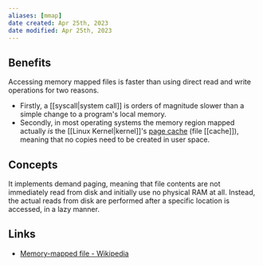 ```yaml
---
aliases: [mmap]
date created: Apr 25th, 2023
date modified: Apr 25th, 2023
---
```

## Benefits
Accessing memory mapped files is faster than using direct read and write operations for two reasons. 
- Firstly, a [[syscall|system call]] is orders of magnitude slower than a simple change to a program's local memory. 
- Secondly, in most operating systems the memory region mapped actually _is_ the [[Linux Kernel|kernel]]'s [page cache](https://en.wikipedia.org/wiki/Page_cache "Page cache") (file [[cache]]), meaning that no copies need to be created in user space.

## Concepts
It implements demand paging, meaning that file contents are not immediately read from disk and initially use no physical RAM at all. Instead, the actual reads from disk are performed after a specific location is accessed, in a lazy manner.

## Links
- [Memory-mapped file - Wikipedia](https://en.wikipedia.org/wiki/Memory-mapped_file)